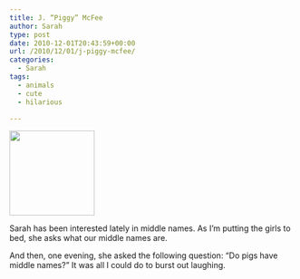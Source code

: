 ```yaml
---
title: J. “Piggy” McFee
author: Sarah
type: post
date: 2010-12-01T20:43:59+00:00
url: /2010/12/01/j-piggy-mcfee/
categories:
  - Sarah
tags:
  - animals
  - cute
  - hilarious

---
```

[<img class="size-thumbnail wp-image-217 alignnone" title="pigs_middle_names" src="http://www.sarah-blevins.com/wp-content/uploads/2010/12/pigs_middle_names-150x150.jpg" alt="" width="150" height="150" srcset="http://www.sarah-blevins.com/wp-content/uploads/2010/12/pigs_middle_names-150x150.jpg 150w, http://www.sarah-blevins.com/wp-content/uploads/2010/12/pigs_middle_names.jpg 270w" sizes="(max-width: 150px) 100vw, 150px" />][1]

Sarah has been interested lately in middle names. As I&#8217;m putting the girls to bed, she asks what our middle names are.

And then, one evening, she asked the following question: &#8220;Do pigs have middle names?&#8221; It was all I could do to burst out laughing.

 [1]: http://www.sarah-blevins.com/wp-content/uploads/2010/12/pigs_middle_names.jpg